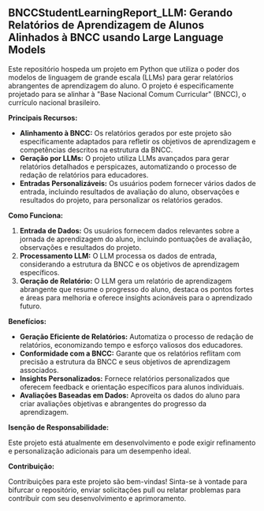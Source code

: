 ## BNCCStudentLearningReport_LLM: Gerando Relatórios de Aprendizagem de Alunos Alinhados à BNCC usando Large Language Models

Este repositório hospeda um projeto em Python que utiliza o poder dos modelos de linguagem de grande escala (LLMs) para gerar relatórios abrangentes de aprendizagem do aluno. O projeto é especificamente projetado para se alinhar à "Base Nacional Comum Curricular" (BNCC), o currículo nacional brasileiro.

**Principais Recursos:**

* **Alinhamento à BNCC:** Os relatórios gerados por este projeto são especificamente adaptados para refletir os objetivos de aprendizagem e competências descritos na estrutura da BNCC.
* **Geração por LLMs:** O projeto utiliza LLMs avançados para gerar relatórios detalhados e perspicazes, automatizando o processo de redação de relatórios para educadores.
* **Entradas Personalizáveis:** Os usuários podem fornecer vários dados de entrada, incluindo resultados de avaliação do aluno, observações e resultados do projeto, para personalizar os relatórios gerados.

**Como Funciona:**

1. **Entrada de Dados:** Os usuários fornecem dados relevantes sobre a jornada de aprendizagem do aluno, incluindo pontuações de avaliação, observações e resultados do projeto.
2. **Processamento LLM:** O LLM processa os dados de entrada, considerando a estrutura da BNCC e os objetivos de aprendizagem específicos.
3. **Geração de Relatório:** O LLM gera um relatório de aprendizagem abrangente que resume o progresso do aluno, destaca os pontos fortes e áreas para melhoria e oferece insights acionáveis ​​para o aprendizado futuro.

**Benefícios:**

* **Geração Eficiente de Relatórios:** Automatiza o processo de redação de relatórios, economizando tempo e esforço valiosos dos educadores.
* **Conformidade com a BNCC:** Garante que os relatórios reflitam com precisão a estrutura da BNCC e seus objetivos de aprendizagem associados.
* **Insights Personalizados:** Fornece relatórios personalizados que oferecem feedback e orientação específicos para alunos individuais.
* **Avaliações Baseadas em Dados:** Aproveita os dados do aluno para criar avaliações objetivas e abrangentes do progresso da aprendizagem.

**Isenção de Responsabilidade:**

Este projeto está atualmente em desenvolvimento e pode exigir refinamento e personalização adicionais para um desempenho ideal.

**Contribuição:**

Contribuições para este projeto são bem-vindas! Sinta-se à vontade para bifurcar o repositório, enviar solicitações pull ou relatar problemas para contribuir com seu desenvolvimento e aprimoramento.

